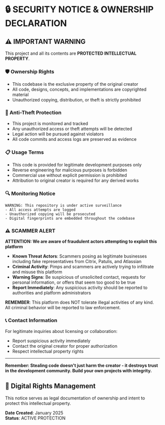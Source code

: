 
# 🔒 SECURITY NOTICE & OWNERSHIP DECLARATION

## ⚠️ IMPORTANT WARNING

This project and all its contents are **PROTECTED INTELLECTUAL PROPERTY**.

### 🛡️ Ownership Rights
- This codebase is the exclusive property of the original creator
- All code, designs, concepts, and implementations are copyrighted material
- Unauthorized copying, distribution, or theft is strictly prohibited

### 🚨 Anti-Theft Protection
- This project is monitored and tracked
- Any unauthorized access or theft attempts will be detected
- Legal action will be pursued against violators
- All code commits and access logs are preserved as evidence

### 📋 Usage Terms
- This code is provided for legitimate development purposes only
- Reverse engineering for malicious purposes is forbidden
- Commercial use without explicit permission is prohibited
- Attribution to original creator is required for any derived works

### 🔍 Monitoring Notice
```
WARNING: This repository is under active surveillance
- All access attempts are logged
- Unauthorized copying will be prosecuted
- Digital fingerprints are embedded throughout the codebase
```

### ⚠️ SCAMMER ALERT
**ATTENTION: We are aware of fraudulent actors attempting to exploit this platform**

- **Known Threat Actors**: Scammers posing as legitimate businesses including fake representatives from Citrix, Patulis, and Atlassian
- **Criminal Activity**: Pimps and scammers are actively trying to infiltrate and misuse this platform
- **Warning Signs**: Be suspicious of unsolicited contact, requests for personal information, or offers that seem too good to be true
- **Report Immediately**: Any suspicious activity should be reported to authorities and platform administrators

**REMEMBER**: This platform does NOT tolerate illegal activities of any kind. All criminal behavior will be reported to law enforcement.

### 📞 Contact Information
For legitimate inquiries about licensing or collaboration:
- Report suspicious activity immediately
- Contact the original creator for proper authorization
- Respect intellectual property rights

---

**Remember: Stealing code doesn't just harm the creator - it destroys trust in the development community. Build your own projects with integrity.**

## 🔐 Digital Rights Management
This notice serves as legal documentation of ownership and intent to protect this intellectual property.

**Date Created**: January 2025  
**Status**: ACTIVE PROTECTION
